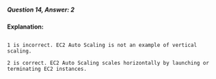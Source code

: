 ##### Question 14, Answer: 2


**Explanation:**


```

1 is incorrect. EC2 Auto Scaling is not an example of vertical scaling.

2 is correct. EC2 Auto Scaling scales horizontally by launching or terminating EC2 instances.

```

